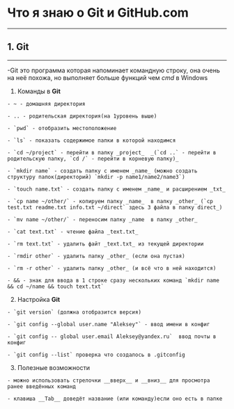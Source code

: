 # Что я знаю о Git и GitHub.com

------

## 1. Git

-----
-Git это программа которая напоминает командную строку, она очень на неё похожа, но выполняет больше функций чем _cmd_ в Windows

   1. Команды в __Git__

	- ~ - домашняя директория

	- .. - родительская директория(на 1уровень выше)

	- `pwd` - отобразить местоположение

	- `ls` - показать содержимое папки в которой находимся

	- `cd ~/project` - перейти в папку _project_  _(`cd ..` - перейти в родительскую папку, `cd /` - перейти в корневую папку)_

	- `mkdir name` - создать папку с именем _name_ (можно создать структуру папок(директорий) `mkdir -p name1/name2/name3`)

	- `touch name.txt` - создать папку с именем _name_ и расширением _txt_

	- `cp name ~/other/` - копируем папку _name_  в папку _other_ (`cp test.txt readme.txt info.txt ~/direct` здесь 3 файла в папку direct_)

	- `mv name ~/other/` - переносим папку _name  в папку _other_

	- `cat text.txt` - чтение файла _text.txt_

	- `rm text.txt` - удалить файт _text.txt_ из текущей директории

	- `rmdir other` - удалить папку _other_ (если она пустая)

	- `rm -r other` - удалить папку _other_ (и всё что в ней находится)

	- && - знак для ввода в 1 строке сразу нескольких команд `mkdir name && cd ~/name && touch text.txt`



   2. Настройка __Git__

	- `git version` (должна отобразится версия)

	- `git config --global user.name "Aleksey"` - ввод имени в конфиг

	- `git config -- global user.email Aleksey@yandex.ru`  ввод почты в конфиг

	- `git config --list` проверка что создалось в .gitconfig


   3. Полезные возможности

	- можно использовать стрелочки __вверх__ и __вниз__ для просмотра ранее введённых команд

	- клавиша __Tab__ доведёт название (или команду)если оно есть в папке